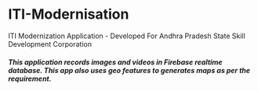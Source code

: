 # ITI-Modernisation
ITI Modernization Application - Developed For Andhra Pradesh State Skill Development Corporation

##### This application records images and videos in Firebase realtime database. This app also uses geo features to generates maps as per the requirement. 
